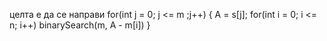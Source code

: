 целта е да се направи
for(int j = 0; j <= m ;j++)
{
  A = s[j];
  for(int i = 0; i <= n; i++)
    binarySearch(m, A - m[i])
}
